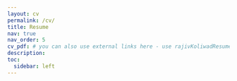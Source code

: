 ```yaml
---
layout: cv
permalink: /cv/
title: Resume
nav: true
nav_order: 5
cv_pdf: # you can also use external links here - use rajivKoliwadResume.pdf eventually 
description: 
toc:
  sidebar: left
---
```

 